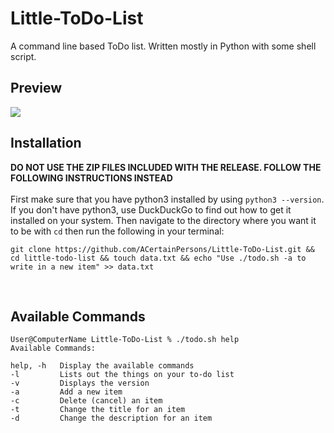 # Little-ToDo-List
A command line based ToDo list. Written mostly in Python with some shell script.

## Preview
<img src="https://acertainpersons.github.io/omg_its_img!/sample.png">

<br>

## Installation

**DO NOT USE THE ZIP FILES INCLUDED WITH THE RELEASE. FOLLOW THE FOLLOWING INSTRUCTIONS INSTEAD**\
\
First make sure that you have python3 installed by using  `python3 --version`. If you don't have python3, use DuckDuckGo to find out how to get it installed on your system. Then navigate to the directory where you want it to be with `cd` then run the following in your terminal:  
```
git clone https://github.com/ACertainPersons/Little-ToDo-List.git && cd little-todo-list && touch data.txt && echo "Use ./todo.sh -a to write in a new item" >> data.txt
```

<br>

## Available Commands

```
User@ComputerName Little-ToDo-List % ./todo.sh help  
Available Commands:

help, -h   Display the available commands
-l         Lists out the things on your to-do list
-v         Displays the version
-a         Add a new item
-c         Delete (cancel) an item
-t         Change the title for an item
-d         Change the description for an item
```
